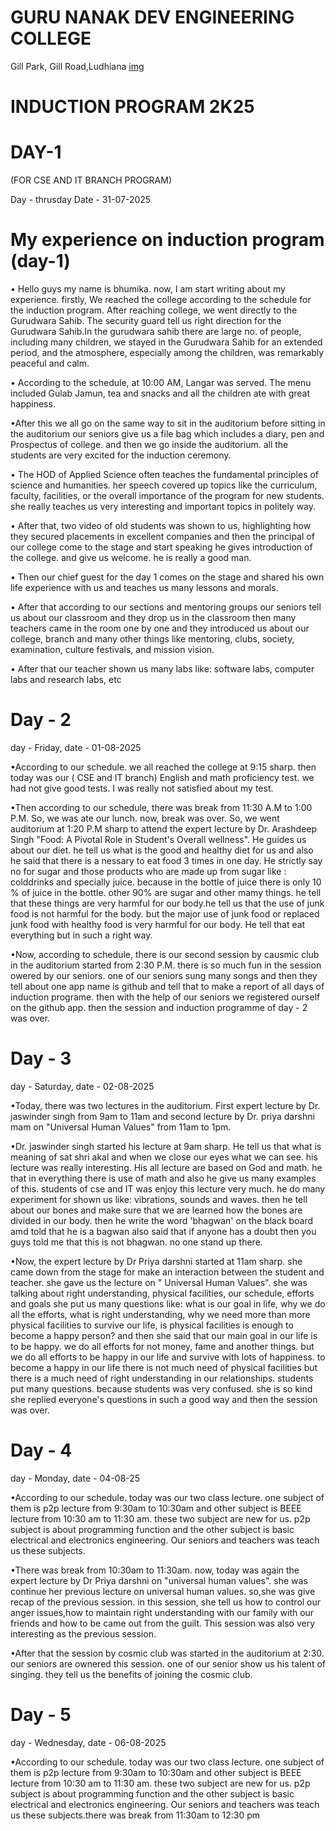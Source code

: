 # GURU NANAK DEV ENGINEERING COLLEGE
   Gill Park, Gill Road,Ludhiana
   [img](http://share.google/images/KokcoNiv7MfvH18BK)
# INDUCTION PROGRAM 2K25
# DAY-1
(FOR CSE AND IT BRANCH PROGRAM)


Day - thrusday
Date - 31-07-2025
# My experience on induction program (day-1)
• Hello guys my name is bhumika. now, I am start writing about my experience. firstly, We reached the college according to the schedule for the induction program. After reaching college, we went directly to the Gurudwara Sahib. The security guard tell us right direction for the Gurudwara Sahib.In the gurudwara sahib there are large no. of people, including many children, we stayed in the Gurudwara Sahib for an extended period, and the atmosphere, especially among the children, was remarkably peaceful and calm.

 • According to the schedule, at 10:00 AM, Langar was served. The menu included Gulab Jamun, tea and snacks and all the children ate with great happiness.
 
 •After this we all go on the same way to sit in the auditorium before sitting in the auditorium our seniors give us a file bag which includes a diary, pen and Prospectus of college. and then we go inside the auditorium. all the students are very excited for the induction ceremony.

  • The HOD of Applied Science often teaches the fundamental principles of science and humanities. her speech covered up topics like the curriculum, faculty, facilities, or the overall importance of the program for new students. she really teaches us very interesting and important topics in politely way.

  • After that, two video of old students was shown to us, highlighting how they secured placements in excellent companies and then the principal of our college come to the stage and start speaking he gives introduction of the college. and give us welcome. he is really a good man.

 • Then our chief guest for the day 1 comes on the stage and shared his own life experience with us and teaches us many lessons and morals. 

 • After that according to our sections and mentoring groups our seniors tell us about our classroom and they drop us in the classroom then many teachers came in the room one by one  and they introduced us about our college, branch and many other things like mentoring, clubs, society, examination, culture festivals, and mission vision. 

 • After that our teacher shown us many labs like: software labs, computer labs and research labs, etc 

# Day - 2
day - Friday, date - 01-08-2025

•According to our schedule. we all reached the college at 9:15 sharp. then today was our ( CSE and IT branch) English and math proficiency test. we had not give good tests. I was really not satisfied about my test.

•Then according to our schedule, there was break from 11:30 A.M to 1:00 P.M. So, we was ate our lunch. now, break was over. So, we went auditorium at 1:20 P.M sharp to attend the expert lecture by Dr. Arashdeep Singh "Food: A Pivotal Role in Student's Overall wellness". He guides us about our diet. he tell us what is the good and healthy diet for us and also he said that there is a nessary to eat food 3 times in one day. He strictly say no for sugar and those products who are made up from sugar like : colddrinks and specially juice. because in the bottle of  juice there is only 10 % of juice in the bottle. other 90% are sugar and other mamy things. he tell that these things are very harmful for our body.he tell us that the use of junk food is not harmful for the body. but the major use of junk food or replaced junk food with healthy food is very harmful for our body. He tell that eat everything but in such a right way.

•Now, according to schedule, there is our second session by causmic club in the auditorium started from 2:30 P.M. there is so much fun in the session owered by our seniors. one of our seniors sung many songs and then they tell about one app name is github and tell that to make a report of all days of induction programe. then with the help of our seniors we registered ourself on the github app. then the session and induction programme of day - 2 was over.

# Day - 3
day - Saturday, date - 02-08-2025

•Today, there was two lectures in the auditorium. First expert lecture by Dr. jaswinder singh from 9am to 11am and second lecture by Dr. priya darshni mam on "Universal Human Values" from 11am to 1pm.

•Dr. jaswinder singh started his lecture at 9am sharp. He tell us  that what is meaning of sat shri akal and when we close our eyes what we can see. his lecture was really interesting. His all lecture are based on God and math. he  that in everything there is use of math and also he give us many examples of this. students of cse and IT was enjoy this lecture very much.  he do many experiment for shown us like: vibrations, sounds and waves. then he tell about our bones and make sure that we are learned how the bones are divided in our body. then he write the word 'bhagwan' on the black board amd told that he is a bagwan also said that if anyone has a doubt then you guys told me that this is not bhagwan. no one stand up there.

•Now,  the expert lecture by Dr Priya darshni started at 11am sharp. she came down from the stage for make an interaction between the student and teacher. she gave us  the lecture on " Universal Human Values". she was talking about right understanding, physical facilities, our schedule, efforts and goals she put us many questions like: what is our goal in life, why we do all the efforts, what is right understanding, why we need more than more physical facilities to survive our life, is physical facilities is enough to become a happy person? and then she said that our main goal in our life is to be happy. we do all efforts for not money, fame and another things.  but we do all efforts to be happy in our life and survive with lots of happiness. to become a happy in our life  there is not much need of physical facilities but there is a much need of right understanding in our relationships. students put many questions. because students was very confused. she is so kind she replied everyone's questions in such a good way and then the session was over.

# Day - 4
day - Monday, date - 04-08-25

•According to our schedule. today was our two class lecture. one subject  of them is p2p lecture from 9:30am to 10:30am and other subject is BEEE lecture from 10:30 am to 11:30 am. these two subject are new for us. p2p subject is about programming function and the other subject is basic electrical and electronics engineering. Our seniors and teachers was teach us these subjects.

•There was break from 10:30am to 11:30am. now, today was again the expert lecture by Dr Priya darshni on "universal human values". she was continue her previous lecture on universal human values. so,she was give recap of the previous session. in this session, she tell us how to control our anger issues,how to maintain right understanding with our family with our friends and how to be came out from the guilt. This session was also very interesting as the previous session.

•After that the session by cosmic club was started in the auditorium at 2:30. our seniors are ownered  this session. one of our senior show us his talent of singing. they tell us the benefits of joining the cosmic club.

# Day - 5
day - Wednesday, date - 06-08-2025

•According to our schedule. today was our two class lecture. one subject  of them is p2p lecture from 9:30am to 10:30am and other subject is BEEE lecture from 10:30 am to 11:30 am. these two subject are new for us. p2p subject is about programming function and the other subject is basic electrical and electronics engineering. Our seniors and teachers was teach us these subjects.there was break from 11:30am to 12:30 pm 




